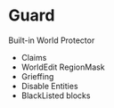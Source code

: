 # Guard

Built-in World Protector 
- Claims
- WorldEdit RegionMask
- Grieffing
- Disable Entities
- BlackListed blocks